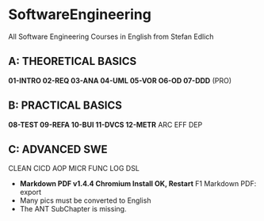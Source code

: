 # SoftwareEngineering
All Software Engineering Courses in English from Stefan Edlich

## A: THEORETICAL BASICS
**01-INTRO 02-REQ 03-ANA 04-UML 05-VOR O6-OD 07-DDD** (PRO)

## B: PRACTICAL BASICS
**08-TEST 09-REFA 10-BUI 11-DVCS 12-METR** ARC EFF DEP

## C: ADVANCED SWE
CLEAN CICD AOP MICR FUNC LOG DSL

* **Markdown PDF v1.4.4 Chromium Install OK, Restart** F1 Markdown PDF: export
* Many pics must be converted to English
* The ANT SubChapter is missing.
